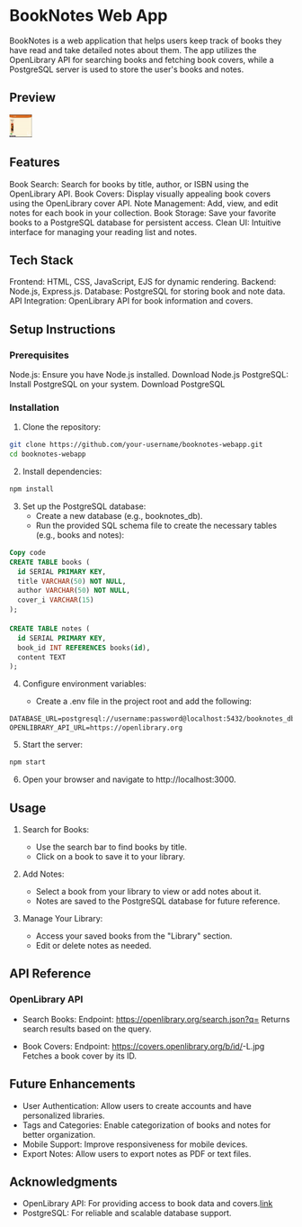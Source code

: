 # BookNotes Web App
BookNotes is a web application that helps users keep track of books they have read and take detailed notes about them. The app utilizes the OpenLibrary API for searching books and fetching book covers, while a PostgreSQL server is used to store the user's books and notes.

## Preview
<img src="/public/assets/book-notes-preview.gif" width="40" height="40">

## Features
Book Search: Search for books by title, author, or ISBN using the OpenLibrary API.
Book Covers: Display visually appealing book covers using the OpenLibrary cover API.
Note Management: Add, view, and edit notes for each book in your collection.
Book Storage: Save your favorite books to a PostgreSQL database for persistent access.
Clean UI: Intuitive interface for managing your reading list and notes.

## Tech Stack
Frontend: HTML, CSS, JavaScript, EJS for dynamic rendering.
Backend: Node.js, Express.js.
Database: PostgreSQL for storing book and note data.
API Integration: OpenLibrary API for book information and covers.

## Setup Instructions
### Prerequisites
Node.js: Ensure you have Node.js installed. Download Node.js
PostgreSQL: Install PostgreSQL on your system. Download PostgreSQL
### Installation
1. Clone the repository:

```bash
git clone https://github.com/your-username/booknotes-webapp.git
cd booknotes-webapp
```
2. Install dependencies:
```bash
npm install
```
3. Set up the PostgreSQL database:
    - Create a new database (e.g., booknotes_db).
    - Run the provided SQL schema file to create the necessary tables (e.g., books and notes):
```sql
Copy code
CREATE TABLE books (
  id SERIAL PRIMARY KEY,
  title VARCHAR(50) NOT NULL,
  author VARCHAR(50) NOT NULL,
  cover_i VARCHAR(15)
);

CREATE TABLE notes (
  id SERIAL PRIMARY KEY,
  book_id INT REFERENCES books(id),
  content TEXT
);
```
4. Configure environment variables:

    - Create a .env file in the project root and add the following:
```env
DATABASE_URL=postgresql://username:password@localhost:5432/booknotes_db
OPENLIBRARY_API_URL=https://openlibrary.org
```
5. Start the server:

```bash
npm start
```
6. Open your browser and navigate to http://localhost:3000.
## Usage
1. Search for Books:

    - Use the search bar to find books by title.
    - Click on a book to save it to your library.
2. Add Notes:

    - Select a book from your library to view or add notes about it.
    - Notes are saved to the PostgreSQL database for future reference.
3. Manage Your Library:

    - Access your saved books from the "Library" section.
    - Edit or delete notes as needed.

## API Reference
### OpenLibrary API
- Search Books:
Endpoint: https://openlibrary.org/search.json?q=<search-term>
Returns search results based on the query.

- Book Covers:
Endpoint: https://covers.openlibrary.org/b/id/<cover-id>-L.jpg
Fetches a book cover by its ID.

## Future Enhancements
- User Authentication: Allow users to create accounts and have personalized libraries.
- Tags and Categories: Enable categorization of books and notes for better organization.
- Mobile Support: Improve responsiveness for mobile devices.
- Export Notes: Allow users to export notes as PDF or text files.

## Acknowledgments
- OpenLibrary API: For providing access to book data and covers.[link](https://openlibrary.org/)
- PostgreSQL: For reliable and scalable database support.
